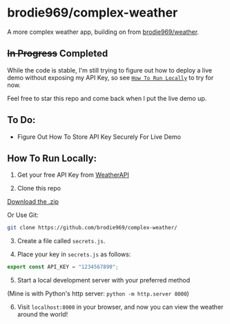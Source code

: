 # brodie969/complex-weather

A more complex weather app, building on from [brodie969/weather](https://github.com/brodie969/weather).

## ~~In Progress~~ Completed

While the code is stable, I'm still trying to figure out how to deploy a live demo without exposing my API Key, so see [`How To Run Locally`](#how-to-run-locally) to try for now.

Feel free to star this repo and come back when I put the live demo up.

## To Do:

- Figure Out How To Store API Key Securely For Live Demo

## How To Run Locally:

1. Get your free API Key from [WeatherAPI](https://www.weatherapi.com)

2. Clone this repo

[Download the .zip](https://github.com/brodie969/complex-weather/archive/refs/heads/main.zip)

Or Use Git:
```bash
git clone https://github.com/brodie969/complex-weather/
```

3. Create a file called `secrets.js`.

4. Place your key in `secrets.js` as follows:

```javascript
export const API_KEY = "1234567890";
```

5. Start a local development server with your preferred method

(Mine is with Python's http server: `python -m http.server 8000`)

6. Visit `localhost:8000` in your browser, and now you can view the weather around the world!

